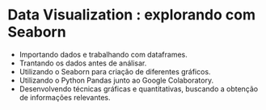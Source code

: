 <h1> Data Visualization : explorando com Seaborn </h1>
<ul>
  <li> Importando dados e trabalhando com dataframes. </li>
  <li> Trantando os dados antes de análisar. </li>
  <li> Utilizando o Seaborn para criação de diferentes gráficos. </li>
  <li> Utilizando o Python Pandas junto ao Google Colaboratory. </li>
  <li> Desenvolvendo técnicas gráficas e quantitativas, buscando a obtenção de informações relevantes. </li>
</ul>
